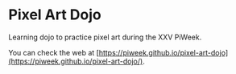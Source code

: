 # Pixel Art Dojo

Learning dojo to practice pixel art during the XXV PiWeek.

You can check the web at [https://piweek.github.io/pixel-art-dojo](https://piweek.github.io/pixel-art-dojo/).
